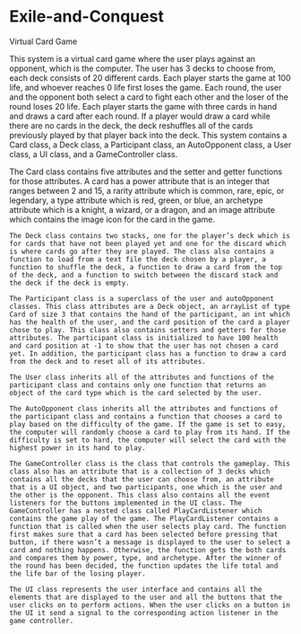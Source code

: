 # Exile-and-Conquest
Virtual Card Game

This system is a virtual card game where the user plays against an opponent, which is the computer. The user has 3 decks to choose from, each deck consists of 20 different cards. Each player starts the game at 100 life, and whoever reaches 0 life first loses the game. Each round, the user and the opponent both select a card to fight each other and the loser of the round loses 20 life. Each player starts the game with three cards in hand and draws a card after each round. If a player would draw a card while there are no cards in the deck, the deck reshuffles all of the cards previously played by that player back into the deck. This system contains a Card class, a Deck class, a Participant class, an AutoOpponent class, a User class, a UI class, and a GameController class.

The Card class contains five attributes and the setter and getter functions for those attributes. A card has a power attribute that is an integer that ranges between 2 and 15, a rarity attribute which is common, rare, epic, or legendary, a type attribute which is red, green, or blue, an archetype attribute which is a knight, a wizard, or a dragon, and an image attribute which contains the image icon for the card in the game.

	The Deck class contains two stacks, one for the player’s deck which is for cards that have not been played yet and one for the discard which is where cards go after they are played. The class also contains a function to load from a text file the deck chosen by a player, a function to shuffle the deck, a function to draw a card from the top of the deck, and a function to switch between the discard stack and the deck if the deck is empty.
	
	The Participant class is a superclass of the user and autoOpponent classes. This class attributes are a Deck object, an arrayList of type Card of size 3 that contains the hand of the participant, an int which has the health of the user, and the card position of the card a player chose to play. This class also contains setters and getters for those attributes. The participant class is initialized to have 100 health and card position at -1 to show that the user has not chosen a card yet. In addition, the participant class has a function to draw a card from the deck and to reset all of its attributes.
	
	The User class inherits all of the attributes and functions of the participant class and contains only one function that returns an object of the card type which is the card selected by the user.
	
	The AutoOpponent class inherits all the attributes and functions of the participant class and contains a function that chooses a card to play based on the difficulty of the game. If the game is set to easy, the computer will randomly choose a card to play from its hand. If the difficulty is set to hard, the computer will select the card with the highest power in its hand to play. 
	
	The GameController class is the class that controls the gameplay. This class also has an attribute that is a collection of 3 decks which contains all the decks that the user can choose from, an attribute that is a UI object, and two participants, one which is the user and the other is the opponent. This class also contains all the event listeners for the buttons implemented in the UI class. The GameController has a nested class called PlayCardListener which contains the game play of the game. The PlayCardListener contains a function that is called when the user selects play card. The function first makes sure that a card has been selected before pressing that button, if there wasn’t a message is displayed to the user to select a card and nothing happens. Otherwise, the function gets the both cards and compares them by power, type, and archetype. After the winner of the round has been decided, the function updates the life total and the life bar of the losing player. 
	
	The UI class represents the user interface and contains all the elements that are displayed to the user and all the buttons that the user clicks on to perform actions. When the user clicks on a button in the UI it send a signal to the corresponding action listener in the game controller.
